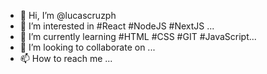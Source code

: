 - 👋 Hi, I’m @lucascruzph
- 👀 I’m interested in #React #NodeJS #NextJS ...
- 🌱 I’m currently learning #HTML #CSS #GIT #JavaScript...
- 💞️ I’m looking to collaborate on ...
- 📫 How to reach me ...

<!---
lucascruzph/lucascruzph is a ✨ special ✨ repository because its `README.md` (this file) appears on your GitHub profile.
You can click the Preview link to take a look at your changes.
--->
